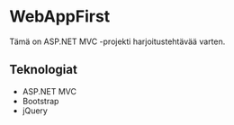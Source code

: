 # WebAppFirst

Tämä on ASP.NET MVC -projekti harjoitustehtävää varten.


## Teknologiat
- ASP.NET MVC
- Bootstrap
- jQuery
